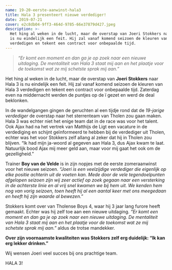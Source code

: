 ```yaml
---
name: 19-20-eerste-aanwinst-hala3
title: Hala 3 presenteert nieuwe verdediger!
date: 2019-07-21
cover: e2c8db04-9ff3-464d-9785-66e37879d427.jpeg
description: >-
  Het hing al weken in de lucht, maar de overstap van Joeri Stokkers naar Hala 3
  is nu eindelijk een feit. Hij zal vanaf komend seizoen de kleuren van Hala 3
  verdedigen en tekent een contract voor onbepaalde tijd.
---
```


> _“Er komt een moment en dan ga je op zoek naar een nieuwe uitdaging. De mentaliteit van Hala 3 staat mij aan en het plaatje voor de toekomst wat ze mij schetste sprak mij aan.”_

Het hing al weken in de lucht, maar de overstap van **Joeri Stokkers** naar Hala 3 is nu eindelijk een feit. Hij zal vanaf komend seizoen de kleuren van Hala 3 verdedigen en tekent een contract voor onbepaalde tijd. Zaterdag even na middernacht werden de puntjes op de ï gezet en werd de deal beklonken.

In de wandelgangen gingen de geruchten al een tijdje rond dat de _19-jarige verdediger_ de overstap naar het sterrenteam van Tholen zou gaan maken. Hala 3 was echter niet het enige team dat in de race was voor het talent. Ook Ajax had na het vertrek van Matthijs de Ligt een vacature in de verdediging en schijnt geïnformeerd te hebben bij de verdediger uit Tholen, echter was het voor Stokkers zelf allang al zeker dat hij in Tholen zou blijven. “Ik had mijn ja-woord al gegeven aan Hala 3, dus Ajax kwam te laat. Natuurlijk bood Ajax mij meer geld aan, maar voor mij gaat het ook om de gezelligheid.”

Trainer **Boy van de Velde** is in zijn nopjes met de eerste zomeraanwinst voor het nieuwe seizoen. _“Joeri is een veelzijdige verdediger die eigenlijk op elke positie achterin uit de voeten kan. Mede door de vele tegendoelpunten afgelopen seizoen zijn wij zeer actief op zoek gegaan naar een versterking in de achterste linie en al vrij snel kwamen we bij hem uit. We kenden hem nog van vorig seizoen, toen heeft hij al een aantal keer met ons meegedaan en heeft hij zijn waarde al bewezen.”_

Stokkers komt over van Tholense Boys 4, waar hij 3 jaar lang furore heeft gemaakt. Echter was hij zelf toe aan een nieuwe uitdaging. _“Er komt een moment en dan ga je op zoek naar een nieuwe uitdaging. De mentaliteit van Hala 3 staat mij aan en het plaatje voor de toekomst wat ze mij schetste sprak mij aan.”_ aldus de trotse mandekker.

**Over zijn voornaamste kwaliteiten was Stokkers zelf erg duidelijk: “Ik kan erg lekker drinken.”**

Wij wensen Joeri veel succes bij ons prachtige team.

HALA 3!
